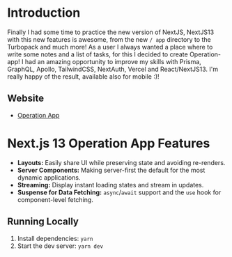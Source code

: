 # Introduction

Finally I had some time to practice the new version of NextJS, NextJS13 with this new features is awesome, from the new `/ app` directory to the Turbopack and much more!
As a user I always wanted a place where to write some notes and a list of tasks, for this I decided to create Operation-app!
I had an amazing opportunity to improve my skills with Prisma, GraphQL, Apollo, TailwindCSS, NextAuth, Vercel and React/NextJS13.
I'm really happy of the result, available also for mobile :)!

## Website

- [Operation App]('https://operation-app-next-js-13.vercel.app/')

# Next.js 13 Operation App Features

- **Layouts:** Easily share UI while preserving state and avoiding re-renders.
- **Server Components:** Making server-first the default for the most dynamic applications.
- **Streaming:** Display instant loading states and stream in updates.
- **Suspense for Data Fetching:** `async`/`await` support and the `use` hook for component-level fetching.

## Running Locally

1. Install dependencies: `yarn`
1. Start the dev server: `yarn dev`
